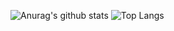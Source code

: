 ![Anurag's github stats](https://github-readme-stats.vercel.app/api?username=GustavoQuaresma&show_icons=true&theme=radical)
![Top Langs](https://github-readme-stats.vercel.app/api/top-langs/?username=GustavoQuaresma&layout=compact&theme=radical)
